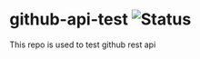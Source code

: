 # github-api-test ![Status](https://img.shields.io/badge/status-abandon-red.svg)
This repo is used to test github rest api
